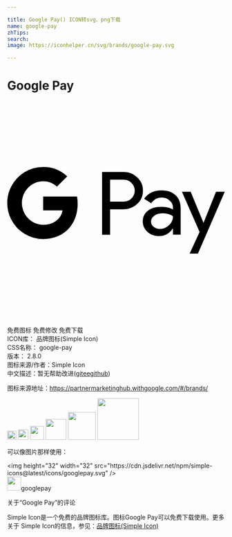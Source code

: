 ```yaml
---

title: Google Pay() ICON转svg、png下载
name: google-pay
zhTips: 
search: 
image: https://iconhelper.cn/svg/brands/google-pay.svg

---
```


# Google Pay  <small style="font-size: 60%;font-weight: 100"></small>

<div id="svg" class="svg-wrap">
<svg role="img" viewBox="0 0 24 24" xmlns="http://www.w3.org/2000/svg"><title>Google Pay icon</title><path d="M3.963 7.235A3.963 3.963 0 00.422 9.419a3.963 3.963 0 000 3.559 3.963 3.963 0 003.541 2.184c1.07 0 1.97-.352 2.627-.957.748-.69 1.18-1.71 1.18-2.916a4.722 4.722 0 00-.07-.806H3.964v1.526h2.14a1.835 1.835 0 01-.79 1.205c-.356.241-.814.379-1.35.379-1.034 0-1.911-.697-2.225-1.636a2.375 2.375 0 010-1.517c.314-.94 1.191-1.636 2.225-1.636a2.152 2.152 0 011.52.594l1.132-1.13a3.808 3.808 0 00-2.652-1.033zm6.501.55v6.9h.886V11.89h1.465c.603 0 1.11-.196 1.522-.588a1.911 1.911 0 00.635-1.464 1.92 1.92 0 00-.635-1.456 2.125 2.125 0 00-1.522-.598zm2.427.85a1.156 1.156 0 01.823.365 1.176 1.176 0 010 1.686 1.171 1.171 0 01-.877.357H11.35V8.635h1.487a1.156 1.156 0 01.054 0zm4.124 1.175c-.842 0-1.477.308-1.907.925l.781.491c.288-.417.68-.626 1.175-.626a1.255 1.255 0 01.856.323 1.009 1.009 0 01.366.785v.202c-.34-.193-.774-.289-1.3-.289-.617 0-1.11.145-1.479.434-.37.288-.554.677-.554 1.165a1.476 1.476 0 00.525 1.156c.35.308.785.463 1.305.463.61 0 1.098-.27 1.465-.81h.038v.655h.848v-2.909c0-.61-.19-1.09-.568-1.44-.38-.35-.896-.525-1.551-.525zm2.263.154l1.946 4.422-1.098 2.38h.915L24 9.963h-.965l-1.368 3.391h-.02l-1.406-3.39zm-2.146 2.368c.494 0 .88.11 1.156.33 0 .372-.147.696-.44.973a1.413 1.413 0 01-.997.414 1.081 1.081 0 01-.69-.232.708.708 0 01-.293-.578c0-.257.12-.47.363-.647.24-.173.54-.26.9-.26Z"/></svg>
</div>
<detail full-name='google-pay'></detail>

<div class="detail-page">
<p>
<span><span class="badge-success badge">免费图标</span> <span class="badge-success badge">免费修改</span>  <span class="badge-success badge">免费下载</span> </span>
<br/>
<span>
ICON库：
<span class="badge-secondary badge">品牌图标(Simple Icon)</span> 
</span>
<br/>
<span>
CSS名称：
<span class="badge-secondary badge">google-pay</span> 
</span>

<br/>
<span>
版本：
<span class="badge-secondary badge">2.8.0</span> 
</span>
<br/>
<span>图标来源/作者：<span class="badge-light badge">Simple Icon</span></span> 
<br/>
<span class="zh-detail">中文描述：暂无<span class="help-link"><span>帮助改进</span>(<a href="https://gitee.com/liuwave/icon-helper/edit/master/json/brands/google-pay.json" target="_blank" rel="noopener noreferrer">gitee</a><a href="https://github.com/liuwave/icon-helper/edit/master/json/brands/google-pay.json" target="_blank" rel="noopener noreferrer">github</a></span>)</span><br/>
</p>
</div><div class="description description alert alert-light"><p>图标来源地址：<a href="https://partnermarketinghub.withgoogle.com/#/brands/" target="_blank" rel="noopener noreferrer">https://partnermarketinghub.withgoogle.com/#/brands/</a></p></div>
<div class="alert alert-dark">
<img height="21" width="21" src="https://cdn.jsdelivr.net/npm/simple-icons@latest/icons/googlepay.svg" />
<img height="24" width="24" src="https://cdn.jsdelivr.net/npm/simple-icons@latest/icons/googlepay.svg" />
<img height="32" width="32" src="https://cdn.jsdelivr.net/npm/simple-icons@latest/icons/googlepay.svg" />
<img height="48" width="48" src="https://cdn.jsdelivr.net/npm/simple-icons@latest/icons/googlepay.svg" />
<img height="64" width="64" src="https://cdn.jsdelivr.net/npm/simple-icons@latest/icons/googlepay.svg" />
<img height="96" width="96" src="https://cdn.jsdelivr.net/npm/simple-icons@latest/icons/googlepay.svg" />

</div>
<div>
  <p>可以像图片那样使用：    
  </p>
  <div class="alert alert-primary" style="font-size: 14px">
    &lt;img height="32" width="32" src="https://cdn.jsdelivr.net/npm/simple-icons@latest/icons/googlepay.svg" /&gt;
    <copy-btn content='<img height="32" width="32" src="https://cdn.jsdelivr.net/npm/simple-icons@latest/icons/googlepay.svg" />'></copy-btn>
  </div>
  <div class="alert alert-secondary">
    <img height="32" width="32" src="https://cdn.jsdelivr.net/npm/simple-icons@latest/icons/googlepay.svg" />googlepay
    <copy-btn content="googlepay" btn-title="复制图标名称"></copy-btn>
  </div>
</div>

<Vssue title="关于“Google Pay”的评论" >关于“Google Pay”的评论</Vssue>


<div><p>Simple Icon是一个免费的品牌图标库。图标Google Pay可以免费下载使用。更多关于  Simple Icon的信息，参见：<a target="_blank" href="https://iconhelper.cn/brands.html">品牌图标(Simple Icon)</a>
</p></div>

